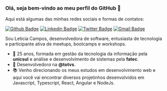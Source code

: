 ### Olá, seja bem-vindo ao meu perfil do GitHub 👋
Aqui está algumas das minhas redes sociais e formas de contatos:

[![Github Badge](https://img.shields.io/badge/-Github-000?style=flat-square&logo=Github&logoColor=white&link=https://github.com/leticiacamposs2)](https://github.com/leticiacamposs2)
[![Linkedin Badge](https://img.shields.io/badge/-LinkedIn-blue?style=flat-square&logo=Linkedin&logoColor=white&link=https://www.linkedin.com/in/leticiacamposs/)](https://www.linkedin.com/in/leticiacamposs/)
[![Twitter Badge](https://img.shields.io/badge/-Twitter-1ca0f1?style=flat-square&labelColor=1ca0f1&logo=twitter&logoColor=white&link=https://twitter.com/leehcamposs2)](https://twitter.com/leehcamposs2)
[![Gmail Badge](https://img.shields.io/badge/-leehcamposs@gmail.com-c14438?style=flat-square&logo=Gmail&logoColor=white&link=mailto:leehcamposs@gmail.com)](mailto:leehcamposs@gmail.com)

Sou Leticia Campos, desenvolvedora de software, entusiasta de tecnologia e participante ativa de meetups, bootcamps e workshops.

- :woman: 25 anos, formada em gestão da tecnologia da informação pela <strong>unicsul</strong> e análise e desenvolvimento de sistemas pela <strong>fatec</strong>.
- :briefcase: Desenvolvedor<i>a</i> na <strong>@totvs</strong>.
- :books: Venho direcionando os meus estudos em desenvolvimento web e aqui você vai encontrar diversos projetinhos desenvolvidos em Javascript, Typescript, React, Angular e NodeJs.
